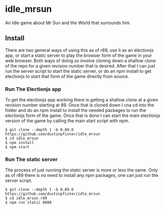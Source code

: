 # idle_mrsun

An Idle game about Mr Sun and the World that surrounds him.


## Install

There are two general ways of using this as of r89, use it as an electionjs app, or start a static server to play the browser form of the game in your web browser. Both ways of doing so involve cloning down a shallow clone of the repo for a given revision number that is desired. After that I can just run the server script to start the static server, or do an npm install to get electionjs to start that form of the game directly from source.

### Run The Electionjs app

To get the electionjs app working there is getting a shallow clone at a given revision number starting at 89. Once that is cloned down I cna cd into the folder and do an npm install to install the needed packages to run the electionjs form of the game. Once that is done I can start the main electionjs version of the game by calling the main start script with npm.

```
$ git clone --depth 1 -b 0.89.0 https://github.com/dustinpfister/idle_mrsun
$ cd idle_mrsun
$ npm install
$ npm start
```

### Run The static server

The process of just running the static server is more or less the same. Only as of r89 there is no need to install any npm packages, one can just run the server script.

```
$ git clone --depth 1 -b 0.89.0 https://github.com/dustinpfister/idle_mrsun
$ cd idle_mrsun_r89
$ npm run static 8080
```